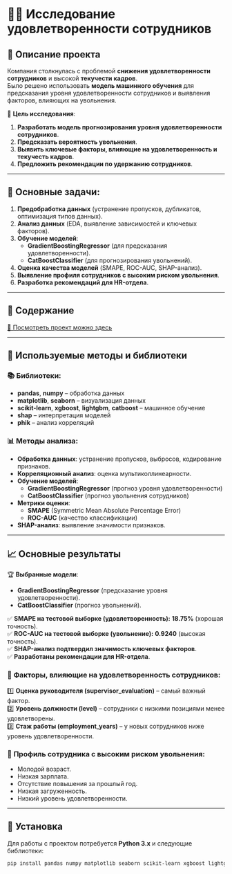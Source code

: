 # 👨‍💼 Исследование удовлетворенности сотрудников

## 📌 Описание проекта

Компания столкнулась с проблемой **снижения удовлетворенности сотрудников** и высокой **текучести кадров**.  
Было решено использовать **модель машинного обучения** для предсказания уровня удовлетворенности сотрудников и выявления факторов, влияющих на увольнения.  

🎯 **Цель исследования**:
1. **Разработать модель прогнозирования уровня удовлетворенности сотрудников**.
2. **Предсказать вероятность увольнения**.
3. **Выявить ключевые факторы, влияющие на удовлетворенность и текучесть кадров**.
4. **Предложить рекомендации по удержанию сотрудников**.

---

## 🎯 Основные задачи:
1. **Предобработка данных** (устранение пропусков, дубликатов, оптимизация типов данных).
2. **Анализ данных** (EDA, выявление зависимостей и ключевых факторов).
3. **Обучение моделей**:
   - **GradientBoostingRegressor** (для предсказания удовлетворенности).
   - **CatBoostClassifier** (для прогнозирования увольнений).
4. **Оценка качества моделей** (SMAPE, ROC-AUC, SHAP-анализ).
5. **Выявление профиля сотрудников с высоким риском увольнения**.
6. **Разработка рекомендаций для HR-отдела**.

---

## 📂 Содержание

[📌 Посмотреть проект можно здесь](project/hr_analaisis.ipynb)

---

## 🔬 Используемые методы и библиотеки

### 📚 **Библиотеки**:
- **pandas**, **numpy** – обработка данных
- **matplotlib**, **seaborn** – визуализация данных
- **scikit-learn**, **xgboost**, **lightgbm**, **catboost** – машинное обучение
- **shap** – интерпретация моделей
- **phik** – анализ корреляций

### 📊 **Методы анализа**:
- **Обработка данных**: устранение пропусков, выбросов, кодирование признаков.
- **Корреляционный анализ**: оценка мультиколлинеарности.
- **Обучение моделей**:
  - **GradientBoostingRegressor** (прогноз уровня удовлетворенности)
  - **CatBoostClassifier** (прогноз увольнения сотрудников)
- **Метрики оценки**:
  - **SMAPE** (Symmetric Mean Absolute Percentage Error)
  - **ROC-AUC** (качество классификации)
- **SHAP-анализ**: выявление значимости признаков.

---

## 📈 **Основные результаты**

🏆 **Выбранные модели**:
- **GradientBoostingRegressor** (предсказание уровня удовлетворенности).
- **CatBoostClassifier** (прогноз увольнений).

✅ **SMAPE на тестовой выборке (удовлетворенность):** **18.75%** (хорошая точность).  
✅ **ROC-AUC на тестовой выборке (увольнение):** **0.9240** (высокая точность).  
✅ **SHAP-анализ подтвердил значимость ключевых факторов**.  
✅ **Разработаны рекомендации для HR-отдела**.  

### 🔹 **Факторы, влияющие на удовлетворенность сотрудников**:
1️⃣ **Оценка руководителя (supervisor_evaluation)** – самый важный фактор.  
2️⃣ **Уровень должности (level)** – сотрудники с низкими позициями менее удовлетворены.  
3️⃣ **Стаж работы (employment_years)** – у новых сотрудников ниже уровень удовлетворенности.  

### 🔹 **Профиль сотрудника с высоким риском увольнения**:
- Молодой возраст.
- Низкая зарплата.
- Отсутствие повышения за прошлый год.
- Низкая загруженность.
- Низкий уровень удовлетворенности.

---

## 🔧 **Установка**

Для работы с проектом потребуется **Python 3.x** и следующие библиотеки:

```bash
pip install pandas numpy matplotlib seaborn scikit-learn xgboost lightgbm catboost shap phik
